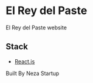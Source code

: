 # El Rey del Paste

El Rey del Paste website

## Stack

- [React.js](https://reactjs.org/)

Built By Neza Startup
